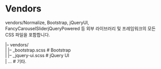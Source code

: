 # Vendors

vendors/Normalize, Bootstrap, jQueryUI, FancyCarouselSliderjQueryPowered 등 외부 라이브러리 및 프레임워크의 모든 CSS 파일을 포함합니다.
   
|– vendors/   
|   |– _bootstrap.scss   # Bootstrap   
|   |– _jquery-ui.scss   # jQuery UI   
|   …                    # 기타.   
   